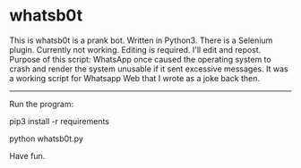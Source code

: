 # whatsb0t
This is whatsb0t is a prank bot.
Written in Python3. There is a Selenium plugin.
Currently not working. Editing is required.
I'll edit and repost.
Purpose of this script: WhatsApp once caused the operating system to crash and render the system unusable if it sent excessive messages. It was a working script for Whatsapp Web that I wrote as a joke back then.

-----------------------------------------------------------------------

Run the program:

pip3 install -r requirements

python whatsb0t.py


Have fun.

